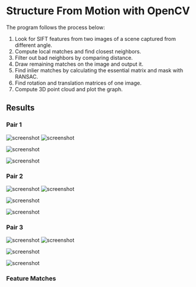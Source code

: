 # Structure From Motion with OpenCV
The program follows the process below:
1. Look for SIFT features from two images of a scene captured from different angle.
2. Compute local matches and find closest neighbors.
3. Filter out bad neighbors by comparing distance.
4. Draw remaining matches on the image and output it.
5. Find inlier matches by calculating the essential matrix and mask with RANSAC.
6. Find rotation and translation matrices of one image.
7. Compute 3D point cloud and plot the graph.

## Results
### Pair 1
![screenshot](input_data/a1.png "") ![screenshot](input_data/a2.png "")

![screenshot](output/inlier_match_1.png "")

![screenshot](output/3-D_1.jpg "")

### Pair 2
![screenshot](input_data/b1.png "") ![screenshot](input_data/b2.png "")

![screenshot](output/inlier_match_2.png "")

![screenshot](output/3-D_2.jpg "")


### Pair 3
![screenshot](input_data/c1.png "") ![screenshot](input_data/c2.png "")

![screenshot](output/inlier_match_3.png "")

![screenshot](output/3-D_3.jpg "")

### Feature Matches
